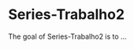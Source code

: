
# Series-Trabalho2

<!-- badges: start -->
<!-- badges: end -->

The goal of Series-Trabalho2 is to ...

